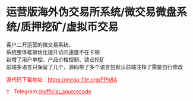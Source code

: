 # 运营版海外伪交易所系统/微交易微盘系统/质押挖矿/虚拟币交易

客户二开运营的微交易系统，<br>系统整体框架优化提升访问速度不在卡顿<br>新增了用户单控、产品价格控制、锁仓挖矿<br>前端多语言只保留了几个，源码带了多个语言包默认前端注释了需要自行修改<br>


<p style="color: red;">源代码下载地址：<a href="https://mega-file.org/PPh8A" style="color: red;">https://mega-file.org/PPh8A</a></p><p style="color: red;"><img src="https://cdn-icons-png.flaticon.com/512/2111/2111646.png" alt="Telegram Icon" style="width: 16px; vertical-align: middle; margin-right: 5px;">Telegram:<a href="https://t.me/official_sourcecode" style="color: red;">@official_sourcecode</a></p>